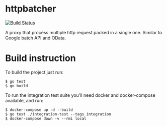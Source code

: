# httpbatcher

[![Build Status](https://travis-ci.org/aarnone/httpbatcher.svg?branch=split-handler)](https://travis-ci.org/aarnone/httpbatcher)

A proxy that process multiple http request packed in a single one. Similar to Google batch API and OData.

# Build instruction

To build the project just run:
```
$ go test
$ go build
```

To run the integration test suite you'll need docker and docker-compose available, and run:
```
$ docker-compose up -d --build
$ go test ./integration-test --tags integration
$ docker-compose down -v --rmi local
```
